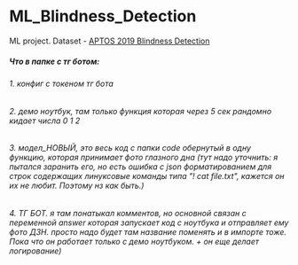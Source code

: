 # ML_Blindness_Detection
ML project. Dataset - [APTOS 2019 Blindness Detection](https://www.kaggle.com/competitions/aptos2019-blindness-detection/data)

##### Что в папке с тг ботом:
###### 1. конфиг с токеном тг бота
###### 2. демо ноутбук, там только функция которая через 5 сек рандомно кидает числа 0 1 2
###### 3. модел_НОВЫЙ, это весь код с папки code обернутый в одну функцию, которая принимает фото глазного дна (тут надо уточнить: я пытался заранить его, но есть ошибка с json форматированием для строк содержащих линуксовые команды типа "! cat file.txt", кажется он их не любит. Поэтому нз как быть.)
###### 4. ТГ БОТ. я там понатыкал комментов, но основной связан с переменной answer которая запускает код с ноутбука и отправляет ему фото ДЗН. просто надо будет там название поменять и в импорте тоже. Пока что он работает только с демо ноутбуком. + он еще делает логирование)